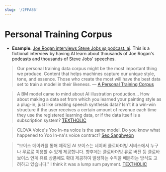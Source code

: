 ```yaml
---
slug: '/2FFA86'
---
```


# Personal Training Corpus

- **Example**. [Joe Rogan interviews Steve Jobs @ podcast. ai](https://podcast.ai/).
  This is a fictional interview by having AI learn about thousands of Joe Rogan's podcasts and thousands of Steve Jobs' speeches.

> Our personal training data corpus might be the most important thing we produce. Content that helps machines capture our unique style, tone, and essence. Those who create the most will have the best data set to train a model in their likeness. — [A Personal Training Corpus](https://matt-rickard.ghost.io/personal-data-training-corpus/)

> A BM model came to mind about AI illustration production... How about making a data set from which you learned your painting style as a plug-in, just like creating speech synthesis data? Isn't it a win-win structure if the user receives a certain amount of revenue each time they use the registered learning data, or if the data itself is a subscription system? [TEXTHOLIC](https://twitter.com/TextholicJ/status/1580025435886301184)

> CLOVA Voice's Yoo In-na voice is the same model. Do you know what happened to Yoo In-na's voice contract? [Seo Sanghyeon](https://twitter.com/sanxiyn/status/1580026854739542016)

> "보이스 메이커를 통해 제작된 AI 보이스는 네이버 클로바더빙 서비스에서 누구나 무료로 이용할 수 있게 제공합니다. 향후에는 클로바더빙 유료 버전 등 클로바 보이스 연계 유료 상품에도 확대 제공하여 발생하는 수익을 배분하는 방식도 고려하고 있습니다." I think it was a lump sum payment. [TEXTHOLIC](https://twitter.com/TextholicJ/status/1580028575708639234)

